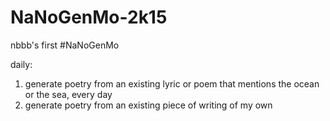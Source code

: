 # NaNoGenMo-2k15
nbbb's first #NaNoGenMo

daily:

1. generate poetry from an existing lyric or poem that mentions the ocean or the sea, every day
2. generate poetry from an existing piece of writing of my own
